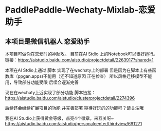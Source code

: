 # PaddlePaddle-Wechaty-Mixlab-恋爱助手
##  本项目是微信机器人 恋爱助手

本项目可做你在恋爱时的神助攻。 目前在AI Stdio 上的Notebook可以很好运行。链接：https://aistudio.baidu.com/aistudio/projectdetail/2263917?shared=1

本项在AI Stdio上通过 脚本 实现了在wechaty上的部署 但是因为在脚本上有些函数库（ppgan.apps)不能用（还不知道原因 正在检查） 所以风格迁移模型不能用，导致部分功能受限 后续会逐渐完善

现在在wechaty上近实现了部分功能 脚本链接：https://aistudio.baidu.com/aistudio/clusterprojectdetail/2274396

后续还会继续扩展项目的功能 并完善部署  期待好玩的的功能吗？请关注哦

我在AI Studio上获得黄金等级，点亮4个徽章，来互关呀~ https://aistudio.baidu.com/aistudio/personalcenter/thirdview/691271
